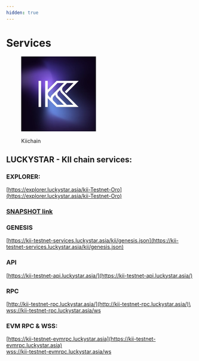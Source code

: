 ```yaml
---
hidden: true
---
```


# Services

<figure><img src="../../../.gitbook/assets/image (11).png" alt="" width="200"><figcaption><p>Kiichain</p></figcaption></figure>

## LUCKYSTAR - KII chain services:

### EXPLORER:&#x20;

[https://explorer.luckystar.asia/kii-Testnet-Oro](https://explorer.luckystar.asia/kii-Testnet-Oro)

### [SNAPSHOT link](snapshot.md)

### GENESIS&#x20;

[https://kii-testnet-services.luckystar.asia/kii/genesis.json](https://kii-testnet-services.luckystar.asia/kii/genesis.json)

### API

&#x20;[https://kii-testnet-api.luckystar.asia/](https://kii-testnet-api.luckystar.asia/)

### RPC

[http://kii-testnet-rpc.luckystar.asia/](http://kii-testnet-rpc.luckystar.asia/)\
[wss://kii-testnet-rpc.luckystar.asia/ws](wss://kii-testnet-rpc.luckystar.asia/ws)

### EVM RPC & WSS:

[https://kii-testnet-evmrpc.luckystar.asia](https://kii-testnet-evmrpc.luckystar.asia)
\
[
wss://kii-testnet-evmrpc.luckystar.asia/ws](wss://kii-testnet-evmrpc.luckystar.asia/ws)
